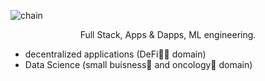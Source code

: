 <img align=center alt="chain" src="https://user-images.githubusercontent.com/34304253/197192811-8ba84476-51ef-4fd9-b2ff-fb4f1f95d43e.png" /></a>

<p align="center">Full Stack, Apps & Dapps, ML engineering.</p>

- decentralized applications (DeFi👨‍💻 domain)
- Data Science (small buisness🌱 and oncology🧬 domain)
